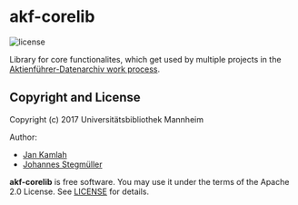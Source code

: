 akf-corelib
============
![license](https://img.shields.io/badge/license-Apache%20License%202.0-blue.svg)

Library for core functionalites, 
which get used by multiple projects in the [Aktienführer-Datenarchiv work process][akf-link]. 

Copyright and License
--------

Copyright (c) 2017 Universitätsbibliothek Mannheim

Author: 
 * [Jan Kamlah](https://github.com/jkamlah)
 * [Johannes Stegmüller](https://github.com/Hyper-Node) 

**akf-corelib** is free software. You may use it under the terms of the Apache 2.0 License.
See [LICENSE](./LICENSE) for details.



[akf-link]: https://github.com/UB-Mannheim/Aktienfuehrer-Datenarchiv-Tools "Aktienfuehrer-Datenarchiv-Tools "
[ocromore-link]: https://github.com/UB-Mannheim/ocromore "ocromore"
